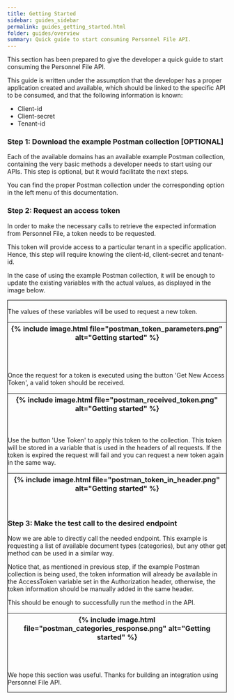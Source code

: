 ```yaml
---
title: Getting Started
sidebar: guides_sidebar
permalink: guides_getting_started.html
folder: guides/overview
summary: Quick guide to start consuming Personnel File API.
---
```


This section has been prepared to give the developer a quick guide to start consuming the Personnel File API. 

This guide is written under the assumption that the developer has a proper application created and available, which should be linked to the specific API to be consumed, and that the following information is known:

- Client-id
- Client-secret
- Tenant-id



### Step 1: Download the example Postman collection [OPTIONAL]

Each of the available domains has an available example Postman collection, containing the very basic methods a developer needs to start using our APIs. This step is optional, but it would facilitate the next steps.

You can find the proper Postman collection under the corresponding option in the left menu of this documentation.
<br />

### Step 2: Request an access token

In order to make the necessary calls to retrieve the expected information from Personnel File, a token needs to be requested.

This token will provide access to a particular tenant in a specific application. Hence, this step will require knowing the client-id, client-secret and tenant-id.

In the case of using the example Postman collection, it will be enough to update the existing variables with the actual values, as displayed in the image below.

<div style="border: 1px solid black"
{% include image.html file="postman_variables.png" alt="Getting started"  %}
</div>
<br />
The values of these variables will be used to request a new token.

|{% include image.html file="postman_token_parameters.png" alt="Getting started"  %}|
|-|
<br />
<br />

Once the request for a token is executed using the button 'Get New Access Token', a valid token should be received.

|{% include image.html file="postman_received_token.png" alt="Getting started" %}|
|-|
<br />
<br />
Use the button 'Use Token' to apply this token to the collection. This token will be stored in a variable that is used in the headers of all requests. If the token is expired the request will fail and you can request a new token again in the same way.

|{% include image.html file="postman_token_in_header.png" alt="Getting started"  %}|
|-|
<br />

### Step 3: Make the test call to the desired endpoint

Now we are able to directly call the needed endpoint. This example is requesting a list of available document types (categories), but any other get method can be used in a similar way.

Notice that, as mentioned in previous step, if the example Postman collection is being used, the token information will already be available in the AccessToken variable set in the Authorization header, otherwise, the token information should be manually added in the same header.

This should be enough to successfully run the method in the API.

|{% include image.html file="postman_categories_response.png" alt="Getting started"  %}|
|-|
<br />
<br />

We hope this section was useful. Thanks for building an integration using Personnel File API.
